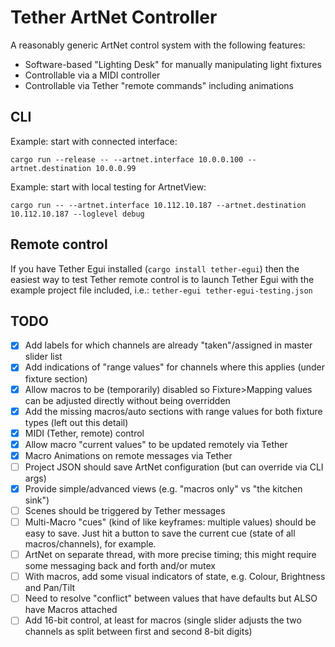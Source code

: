 # Tether ArtNet Controller

A reasonably generic ArtNet control system with the following features:
- Software-based "Lighting Desk" for manually manipulating light fixtures
- Controllable via a MIDI controller
- Controllable via Tether "remote commands" including animations

## CLI

Example: start with connected interface:
```
cargo run --release -- --artnet.interface 10.0.0.100 --artnet.destination 10.0.0.99
```

Example: start with local testing for ArtnetView:
```
cargo run -- --artnet.interface 10.112.10.187 --artnet.destination 10.112.10.187 --loglevel debug
```

## Remote control
If you have Tether Egui installed (`cargo install tether-egui`) then the easiest way to test Tether remote control is to launch Tether Egui with the example project file included, i.e.:
`tether-egui tether-egui-testing.json`

## TODO
- [x] Add labels for which channels are already "taken"/assigned in master slider list
- [x] Add indications of "range values" for channels where this applies (under fixture section)
- [x] Allow macros to be (temporarily) disabled so Fixture>Mapping values can be adjusted directly without being overridden
- [x] Add the missing macros/auto sections with range values for both fixture types (left out this detail)
- [x] MIDI (Tether, remote) control
- [x] Allow macro "current values" to be updated remotely via Tether
- [x] Macro Animations on remote messages via Tether
- [ ] Project JSON should save ArtNet configuration (but can override via CLI args)
- [x] Provide simple/advanced views (e.g. "macros only" vs "the kitchen sink")
- [ ] Scenes should be triggered by Tether messages
- [ ] Multi-Macro "cues" (kind of like keyframes: multiple values) should be easy to save. Just hit a button to save the current cue (state of all macros/channels), for example.
- [ ] ArtNet on separate thread, with more precise timing; this might require some messaging back and forth and/or mutex
- [ ] With macros, add some visual indicators of state, e.g. Colour, Brightness and Pan/Tilt 
- [ ] Need to resolve "conflict" between values that have defaults but ALSO have Macros attached
- [ ] Add 16-bit control, at least for macros (single slider adjusts the two channels as split between first and second 8-bit digits)
